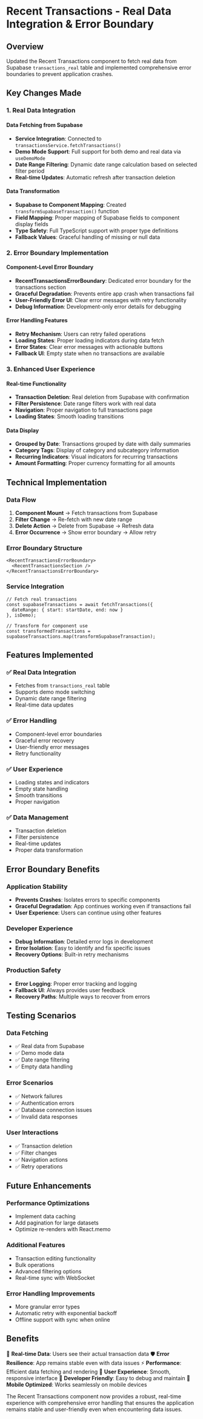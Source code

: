 # Recent Transactions - Real Data Integration & Error Boundary

## Overview
Updated the Recent Transactions component to fetch real data from Supabase `transactions_real` table and implemented comprehensive error boundaries to prevent application crashes.

## Key Changes Made

### 1. Real Data Integration

#### **Data Fetching from Supabase**
- **Service Integration**: Connected to `transactionsService.fetchTransactions()`
- **Demo Mode Support**: Full support for both demo and real data via `useDemoMode`
- **Date Range Filtering**: Dynamic date range calculation based on selected filter period
- **Real-time Updates**: Automatic refresh after transaction deletion

#### **Data Transformation**
- **Supabase to Component Mapping**: Created `transformSupabaseTransaction()` function
- **Field Mapping**: Proper mapping of Supabase fields to component display fields
- **Type Safety**: Full TypeScript support with proper type definitions
- **Fallback Values**: Graceful handling of missing or null data

### 2. Error Boundary Implementation

#### **Component-Level Error Boundary**
- **RecentTransactionsErrorBoundary**: Dedicated error boundary for the transactions section
- **Graceful Degradation**: Prevents entire app crash when transactions fail
- **User-Friendly Error UI**: Clear error messages with retry functionality
- **Debug Information**: Development-only error details for debugging

#### **Error Handling Features**
- **Retry Mechanism**: Users can retry failed operations
- **Loading States**: Proper loading indicators during data fetch
- **Error States**: Clear error messages with actionable buttons
- **Fallback UI**: Empty state when no transactions are available

### 3. Enhanced User Experience

#### **Real-time Functionality**
- **Transaction Deletion**: Real deletion from Supabase with confirmation
- **Filter Persistence**: Date range filters work with real data
- **Navigation**: Proper navigation to full transactions page
- **Loading States**: Smooth loading transitions

#### **Data Display**
- **Grouped by Date**: Transactions grouped by date with daily summaries
- **Category Tags**: Display of category and subcategory information
- **Recurring Indicators**: Visual indicators for recurring transactions
- **Amount Formatting**: Proper currency formatting for all amounts

## Technical Implementation

### **Data Flow**
1. **Component Mount** → Fetch transactions from Supabase
2. **Filter Change** → Re-fetch with new date range
3. **Delete Action** → Delete from Supabase → Refresh data
4. **Error Occurrence** → Show error boundary → Allow retry

### **Error Boundary Structure**
```tsx
<RecentTransactionsErrorBoundary>
  <RecentTransactionsSection />
</RecentTransactionsErrorBoundary>
```

### **Service Integration**
```tsx
// Fetch real transactions
const supabaseTransactions = await fetchTransactions({
  dateRange: { start: startDate, end: now }
}, isDemo);

// Transform for component use
const transformedTransactions = supabaseTransactions.map(transformSupabaseTransaction);
```

## Features Implemented

### ✅ **Real Data Integration**
- Fetches from `transactions_real` table
- Supports demo mode switching
- Dynamic date range filtering
- Real-time data updates

### ✅ **Error Handling**
- Component-level error boundaries
- Graceful error recovery
- User-friendly error messages
- Retry functionality

### ✅ **User Experience**
- Loading states and indicators
- Empty state handling
- Smooth transitions
- Proper navigation

### ✅ **Data Management**
- Transaction deletion
- Filter persistence
- Real-time updates
- Proper data transformation

## Error Boundary Benefits

### **Application Stability**
- **Prevents Crashes**: Isolates errors to specific components
- **Graceful Degradation**: App continues working even if transactions fail
- **User Experience**: Users can continue using other features

### **Developer Experience**
- **Debug Information**: Detailed error logs in development
- **Error Isolation**: Easy to identify and fix specific issues
- **Recovery Options**: Built-in retry mechanisms

### **Production Safety**
- **Error Logging**: Proper error tracking and logging
- **Fallback UI**: Always provides user feedback
- **Recovery Paths**: Multiple ways to recover from errors

## Testing Scenarios

### **Data Fetching**
- ✅ Real data from Supabase
- ✅ Demo mode data
- ✅ Date range filtering
- ✅ Empty data handling

### **Error Scenarios**
- ✅ Network failures
- ✅ Authentication errors
- ✅ Database connection issues
- ✅ Invalid data responses

### **User Interactions**
- ✅ Transaction deletion
- ✅ Filter changes
- ✅ Navigation actions
- ✅ Retry operations

## Future Enhancements

### **Performance Optimizations**
- Implement data caching
- Add pagination for large datasets
- Optimize re-renders with React.memo

### **Additional Features**
- Transaction editing functionality
- Bulk operations
- Advanced filtering options
- Real-time sync with WebSocket

### **Error Handling Improvements**
- More granular error types
- Automatic retry with exponential backoff
- Offline support with sync when online

## Benefits

🎯 **Real-time Data**: Users see their actual transaction data
🛡️ **Error Resilience**: App remains stable even with data issues
⚡ **Performance**: Efficient data fetching and rendering
🎨 **User Experience**: Smooth, responsive interface
🔧 **Developer Friendly**: Easy to debug and maintain
📱 **Mobile Optimized**: Works seamlessly on mobile devices

The Recent Transactions component now provides a robust, real-time experience with comprehensive error handling that ensures the application remains stable and user-friendly even when encountering data issues.
